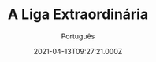 ---
id: '9e968460-1e74-47b1-8512-52012f235453'
type: 'movie' # Filme, Série, Anime
title: "A Liga Extraordinária"
synopsis: ["No final do século XIX a rainha Vitória nomeia uma legião de grandes nomes da época para combater um perigoso inimigo: um gênio do crime que deseja conquistar o planeta. Entre os convocados para enfrentá-lo estão Allan Quatermain (Sean Connery), Mina Harker (Peta Wilson), Dorian Gray (Stuart Townsend) e o Dr. Jekyll (Jason Flemyng).",
]
originalTitle: "The League of Extraordinary Gentlemen"
date: '2021-04-13T09:27:21.000Z'
update: '2021-04-13T09:27:21.000Z'
releaseDate: '2003-07-11T03:00:00.000Z'
imdb:
  rating: '5.8' # 8.5
  id: '' # tt0470752
duration: '1h 50m'
trailer:
  urls: [
    '',
  ]
tags: ['720p', '1080p']
genre: ['Ação', 'Fantasia', 'Ficção científica'] #
quality: 'BluRay 720p | 1080p' # BluRay, WEB-DL, HDTV, WEB-DL4K, WEB-DLe
format: 'Mkv' # MKV, MP4, TS
audio: 'Português, Inglês' # Dublado, Legendado, Dual Audio, Dub & Leg
subtitle: 'Português' # Português, inglês,
size: '1 GB | 2.34 GB' # 4.8 GB
audioQuality: 10
videoQuality: 10
directors: []
#  - name: 'Lana Wachowski'
#    image: ''
#  - name: 'Lilly Wachowski'
#    image: ''
cast: []
#  - name: 'Keanu Reeves'
#    image: ''
#    characterName: 'Neo'
writers: []
#  - name: ''
#    image: ''
maturityRating:
  age: '' # L , 10, 12, 14, 16, 18
  topics: [''] # Violence, Illegal drugs, Inappropriate Language, Legal Drugs, Sexual Content, Extreme Violence
###########################################
download:
  
  - url: 'magnet:?xt=urn:btih:947D85CF0174AB6216AEC9E431FDB6261FB3C4F6&dn=A%20Liga%20Extraordin%c3%a1ria%20%20BLUDV&tr=udp%3a%2f%2fglotorrents.pw%3a6969%2fannounce&tr=udp%3a%2f%2ftracker.publicbt.com%3a80%2fannounce&tr=udp%3a%2f%2fpow7.com%3a80%2fannounce&tr=http%3a%2f%2ftracker.blazing.de%2fannounce&tr=udp%3a%2f%2f9.rarbg.com%3a2710%2fannounce&tr=udp%3a%2f%2ftracker.istole.it%3a80%2fannounce&tr=udp%3a%2f%2ftracker.openbittorrent.com%3a80%2fannounce&tr=udp%3a%2f%2ftracker.coppersurfer.tk%3a6969%2fannounce&tr=udp%3a%2f%2ftracker4.piratux.com%3a6969%2fannounce&tr=http%3a%2f%2ft2.pow7.com%2fannounce'
    resolution: '720p' # 720p, 1080p, 4K,
    audio: 'Dual Áudio' # Dublado, Legendado, Dual Audio
    size: '' # 4.8 GB
    quality: '' # BluRay, WEB-DL
    format: '' # MKV
  - url: 'magnet:?xt=urn:btih:0B36D6238FA1D45984F7D06BCE89AF7E59CF4E35&dn=A%20Liga%20Extraordin%c3%a1ria%20%5b1080p%5d%20BLUDV&tr=udp%3a%2f%2ftracker.openbittorrent.com%3a80%2fannounce&tr=udp%3a%2f%2ftracker.publicbt.com%3a80%2fannounce&tr=http%3a%2f%2ftracker.blazing.de%2fannounce&tr=http%3a%2f%2ft2.pow7.com%2fannounce&tr=udp%3a%2f%2f9.rarbg.com%3a2710%2fannounce&tr=udp%3a%2f%2ftracker.istole.it%3a80%2fannounce&tr=udp%3a%2f%2fpow7.com%3a80%2fannounce&tr=udp%3a%2f%2ftracker.coppersurfer.tk%3a6969%2fannounce&tr=udp%3a%2f%2ftracker4.piratux.com%3a6969%2fannounce&tr=udp%3a%2f%2fglotorrents.pw%3a6969%2fannounce'
    resolution: '1080p' # 720p, 1080p, 4K,
    audio: 'Dual Áudio' # Dublado, Legendado, Dual Audio
    size: '' # 4.8 GB
    quality: '' # BluRay, WEB-DL
    format: '' # MKV
images:
  cover: '/assets/movies/a-liga-extraordinaria.jpg'
  background: '/assets/movies/'
---
